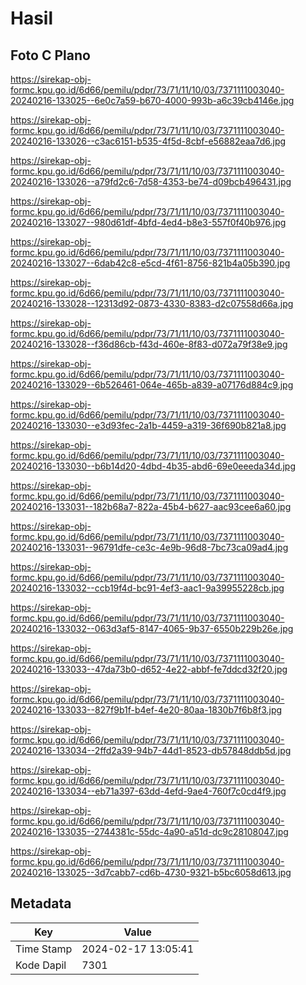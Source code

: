 # Hasil

## Foto C Plano

https://sirekap-obj-formc.kpu.go.id/6d66/pemilu/pdpr/73/71/11/10/03/7371111003040-20240216-133025--6e0c7a59-b670-4000-993b-a6c39cb4146e.jpg

https://sirekap-obj-formc.kpu.go.id/6d66/pemilu/pdpr/73/71/11/10/03/7371111003040-20240216-133026--c3ac6151-b535-4f5d-8cbf-e56882eaa7d6.jpg

https://sirekap-obj-formc.kpu.go.id/6d66/pemilu/pdpr/73/71/11/10/03/7371111003040-20240216-133026--a79fd2c6-7d58-4353-be74-d09bcb496431.jpg

https://sirekap-obj-formc.kpu.go.id/6d66/pemilu/pdpr/73/71/11/10/03/7371111003040-20240216-133027--980d61df-4bfd-4ed4-b8e3-557f0f40b976.jpg

https://sirekap-obj-formc.kpu.go.id/6d66/pemilu/pdpr/73/71/11/10/03/7371111003040-20240216-133027--6dab42c8-e5cd-4f61-8756-821b4a05b390.jpg

https://sirekap-obj-formc.kpu.go.id/6d66/pemilu/pdpr/73/71/11/10/03/7371111003040-20240216-133028--12313d92-0873-4330-8383-d2c07558d66a.jpg

https://sirekap-obj-formc.kpu.go.id/6d66/pemilu/pdpr/73/71/11/10/03/7371111003040-20240216-133028--f36d86cb-f43d-460e-8f83-d072a79f38e9.jpg

https://sirekap-obj-formc.kpu.go.id/6d66/pemilu/pdpr/73/71/11/10/03/7371111003040-20240216-133029--6b526461-064e-465b-a839-a07176d884c9.jpg

https://sirekap-obj-formc.kpu.go.id/6d66/pemilu/pdpr/73/71/11/10/03/7371111003040-20240216-133030--e3d93fec-2a1b-4459-a319-36f690b821a8.jpg

https://sirekap-obj-formc.kpu.go.id/6d66/pemilu/pdpr/73/71/11/10/03/7371111003040-20240216-133030--b6b14d20-4dbd-4b35-abd6-69e0eeeda34d.jpg

https://sirekap-obj-formc.kpu.go.id/6d66/pemilu/pdpr/73/71/11/10/03/7371111003040-20240216-133031--182b68a7-822a-45b4-b627-aac93cee6a60.jpg

https://sirekap-obj-formc.kpu.go.id/6d66/pemilu/pdpr/73/71/11/10/03/7371111003040-20240216-133031--96791dfe-ce3c-4e9b-96d8-7bc73ca09ad4.jpg

https://sirekap-obj-formc.kpu.go.id/6d66/pemilu/pdpr/73/71/11/10/03/7371111003040-20240216-133032--ccb19f4d-bc91-4ef3-aac1-9a39955228cb.jpg

https://sirekap-obj-formc.kpu.go.id/6d66/pemilu/pdpr/73/71/11/10/03/7371111003040-20240216-133032--063d3af5-8147-4065-9b37-6550b229b26e.jpg

https://sirekap-obj-formc.kpu.go.id/6d66/pemilu/pdpr/73/71/11/10/03/7371111003040-20240216-133033--47da73b0-d652-4e22-abbf-fe7ddcd32f20.jpg

https://sirekap-obj-formc.kpu.go.id/6d66/pemilu/pdpr/73/71/11/10/03/7371111003040-20240216-133033--827f9b1f-b4ef-4e20-80aa-1830b7f6b8f3.jpg

https://sirekap-obj-formc.kpu.go.id/6d66/pemilu/pdpr/73/71/11/10/03/7371111003040-20240216-133034--2ffd2a39-94b7-44d1-8523-db57848ddb5d.jpg

https://sirekap-obj-formc.kpu.go.id/6d66/pemilu/pdpr/73/71/11/10/03/7371111003040-20240216-133034--eb71a397-63dd-4efd-9ae4-760f7c0cd4f9.jpg

https://sirekap-obj-formc.kpu.go.id/6d66/pemilu/pdpr/73/71/11/10/03/7371111003040-20240216-133035--2744381c-55dc-4a90-a51d-dc9c28108047.jpg

https://sirekap-obj-formc.kpu.go.id/6d66/pemilu/pdpr/73/71/11/10/03/7371111003040-20240216-133025--3d7cabb7-cd6b-4730-9321-b5bc6058d613.jpg


## Metadata

| Key        | Value               |
| ---------- | ------------------- |
| Time Stamp | 2024-02-17 13:05:41 |
| Kode Dapil | 7301                |



